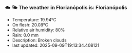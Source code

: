 ### ☁️ 🌤️  The weather in Florianópolis is: Florianópolis

- Temperature: 19.94°C
- On flesh: 20.08°C
- Relative air humidity: 80%
- Rain: 0.0 mm
- Description: Broken clouds
- last updated: 2025-09-09T19:13:34.408121
